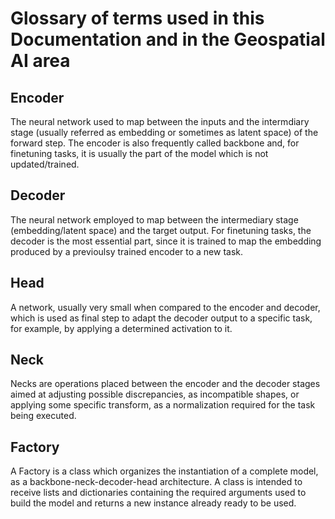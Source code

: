 # Glossary of terms used in this Documentation and in the Geospatial AI area

## Encoder
The neural network used to map between the inputs and the intermdiary stage (usually referred as embedding
or sometimes as latent space) of the forward step. The encoder is also frequently called backbone and, for 
finetuning tasks, it is usually the part of the model which is not updated/trained. 

## Decoder
The neural network employed to map between the intermediary stage (embedding/latent space) and the target
output. For finetuning tasks, the decoder is the most essential part, since it is trained to map the embedding
produced by a previoulsy trained encoder to a new task. 

## Head
A network, usually very small when compared to the encoder and decoder, which is used as final step to adapt
the decoder output to a specific task, for example, by applying a determined activation to it. 

## Neck
Necks are operations placed between the encoder and the decoder stages aimed at adjusting possible
discrepancies, as incompatible shapes, or applying some specific transform, as a normalization required for the task being executed. 

## Factory
A Factory is a class which organizes the instantiation of a complete model, as a backbone-neck-decoder-head
architecture. A class is intended to receive lists and dictionaries containing the required arguments used to
build the model and returns a new instance already ready to be used. 
